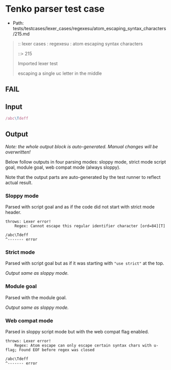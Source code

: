 # Tenko parser test case

- Path: tests/testcases/lexer_cases/regexesu/atom_escaping_syntax_characters/215.md

> :: lexer cases : regexesu : atom escaping syntax characters
>
> ::> 215
>
> Imported lexer test
>
> escaping a single uc letter in the middle

## FAIL

## Input

`````js
/abc\Tdeff
`````

## Output

_Note: the whole output block is auto-generated. Manual changes will be overwritten!_

Below follow outputs in four parsing modes: sloppy mode, strict mode script goal, module goal, web compat mode (always sloppy).

Note that the output parts are auto-generated by the test runner to reflect actual result.

### Sloppy mode

Parsed with script goal and as if the code did not start with strict mode header.

`````
throws: Lexer error!
    Regex: Cannot escape this regular identifier character [ord=84][T]

/abc\Tdeff
^------- error
`````

### Strict mode

Parsed with script goal but as if it was starting with `"use strict"` at the top.

_Output same as sloppy mode._

### Module goal

Parsed with the module goal.

_Output same as sloppy mode._

### Web compat mode

Parsed in sloppy script mode but with the web compat flag enabled.

`````
throws: Lexer error!
    Regex: Atom escape can only escape certain syntax chars with u-flag; Found EOF before regex was closed

/abc\Tdeff
^------- error
`````

